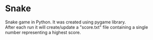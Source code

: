 # Snake
Snake game in Python. It was created using pygame library.<br />
After each run it will create/update a "score.txt" file containing a single number representing a highest score.
